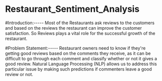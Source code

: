 # Restaurant_Sentiment_Analysis

#Introduction:-----
Most of the Restaurants ask reviews to the customers and based on the reviews the restaurant can improve the customer satisfaction. So Reviews plays a vital role for the successful growth of the restaurant.

#Problem Statement:-----
Restaurant owners need to know if they're getting good reviews based on the comments they receive, as it can be difficult to go through each comment and classify whether or not it gives a good review. Natural Language Processing (NLP) allows us to address this particular issue by making such predictions if commenters leave a good review or not.

